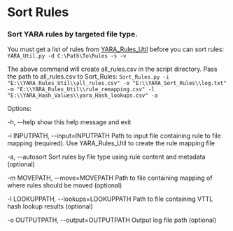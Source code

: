 # Sort Rules
### Sort YARA rules by targeted file type. 
You must get a list of rules from [YARA_Rules_Util](https://github.com/RandomRhythm/YARA_Rules_Util) before you can sort rules:
                  `YARA_Util.py -d C:\Path\To\Rules -s -v`

The above command will create all_rules.csv in the script directory. Pass the path to all_rules.csv to Sort_Rules:
                  `Sort_Rules.py -i "E:\\YARA_Rules_Util\\all_rules.csv" -o "E:\\YARA_Sort_Rules\\log.txt" -m "E:\\YARA_Rules_Util\\rule_remapping.csv" -l "E:\\YARA_Hash_Values\\yara_Hash_lookups.csv" -a`

Options:

  -h, --help            show this help message and exit

  -i INPUTPATH, --input=INPUTPATH
                        Path to input file containing rule to file mapping
                        (required). Use YARA_Rules_Util to create the rule
                        mapping file

  -a, --autosort        Sort rules by file type using rule content and
                        metadata (optional)

  -m MOVEPATH, --move=MOVEPATH
                        Path to file containing mapping of where rules should
                        be moved (optional)

  -l LOOKUPPATH, --lookups=LOOKUPPATH
                        Path to file containing VTTL hash lookup results
                        (optional)

  -o OUTPUTPATH, --output=OUTPUTPATH
                        Output log file path (optional)